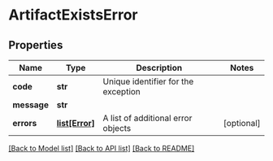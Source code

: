 # ArtifactExistsError

## Properties
Name | Type | Description | Notes
------------ | ------------- | ------------- | -------------
**code** | **str** | Unique identifier for the exception | 
**message** | **str** |  | 
**errors** | [**list[Error]**](Error.md) | A list of additional error objects | [optional] 

[[Back to Model list]](../README.md#documentation-for-models) [[Back to API list]](../README.md#documentation-for-api-endpoints) [[Back to README]](../README.md)


